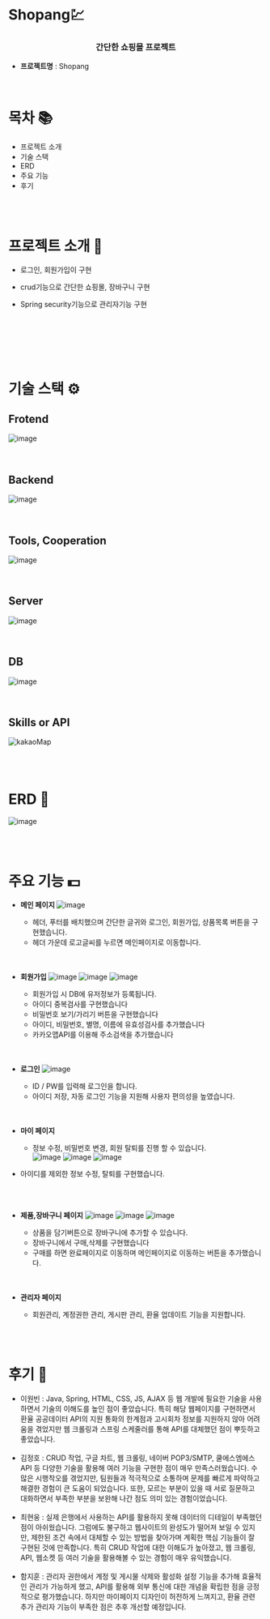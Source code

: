 # Shopang💹
<p align="center">
</p>
<h3 align="center"><strong>간단한 쇼핑몰 프로젝트</strong></h3>


- **프로젝트명** : Shopang

<br/>

# 목차 📚
- <a>프로젝트 소개</a>
- <a>기술 스택
- <a>ERD
- <a>주요 기능
- <a>후기</a>

<br/>
<br/>

# 프로젝트 소개 🔎

- 로그인, 회원가입이 구현
- crud기능으로 간단한 쇼핑몰, 장바구니 구현
- Spring security기능으로 관리자기능 구현

  
  <br/>
  <br/>



<br/>
<br/>

# 기술 스택 ⚙

## Frotend
![image](https://github.com/user-attachments/assets/59519084-0a14-45c5-8fb3-9219e600b6bf)

<br/>

## Backend
![image](https://github.com/user-attachments/assets/b5d04cd3-548f-4b6c-8443-ad512e63186c)

<br/>

## Tools, Cooperation
![image](https://github.com/user-attachments/assets/3c58014d-d840-4544-a698-91b05ca026fc)

<br/>

## Server
![image](https://github.com/user-attachments/assets/751b65cd-cdb2-4ab6-a3a7-b3b4627cd8eb)

<br/>

## DB
![image](https://github.com/user-attachments/assets/0cf6b563-bfd7-400f-969f-30c77731bb6d)

<br/>

## Skills or API
![kakaoMap](https://github.com/user-attachments/assets/8e3a95ec-11aa-4c78-ada1-5140860cd39d)


<br/><br/>

# ERD 📝
![image](https://github.com/user-attachments/assets/8181cd50-56da-4d94-baa9-6b02487818be)

<br/><br/>
# 주요 기능 💵

- **메인 페이지**
  ![image](https://github.com/user-attachments/assets/a2bf713d-15a6-45e4-8d37-b5a105140ba6)
  

  - 헤더, 푸터를 배치했으며 간단한 글귀와 로그인, 회원가입, 상품목록 버튼을 구현했습니다.
  - 헤더 가운데 로고글씨를 누르면 메인페이지로 이동합니다.
 
  <br/>
  <br/>

- **회원가입**
 ![image](https://github.com/user-attachments/assets/49219a87-3951-470f-99de-61e416a314f9)
 ![image](https://github.com/user-attachments/assets/180ef1f7-c03f-458b-a744-47d461d10325)
 ![image](https://github.com/user-attachments/assets/166b8754-5f7c-4899-9b1e-8b9368f0d315)




  - 회원가입 시 DB에 유저정보가 등록됩니다.<br/>
  - 아이디 중복검사를 구현했습니다
  - 비밀번호 보기/가리기 버튼을 구현했습니다
  - 아이디, 비밀번호, 별명, 이름에 유효성검사를 추가했습니다
  - 카카오맵API를 이용해 주소검색을 추가했습니다
  <br/>
  <br/>

  
- **로그인**
![image](https://github.com/user-attachments/assets/c7875d88-4344-40f1-b2d2-36194d15d2c2)

  - ID / PW를 입력해 로그인을 합니다.
  - 아이디 저장, 자동 로그인 기능을 지원해 사용자 편의성을 높였습니다.
 
  <br/>
  <br/>
  
- **마이 페이지**
  - 정보 수정, 비밀번호 변경, 회원 탈퇴를 진행 할 수 있습니다.<br>
  ![image](https://github.com/user-attachments/assets/76b293c9-bbb2-477d-95fa-e18d29037cce)
  ![image](https://github.com/user-attachments/assets/93e22380-9b3a-4578-8323-4f9284ea5794)
  ![image](https://github.com/user-attachments/assets/7ee92ecf-65f9-46e2-9213-eb22840275bb)
 
 - 아이디를 제외한 정보 수정, 탈퇴를 구현했습니다. 



  <br/>
  <br/>

- **제품,장바구니 페이지**
  ![image](https://github.com/user-attachments/assets/bd136d83-741e-4e64-b4e9-a5c0493c8cbd)
  ![image](https://github.com/user-attachments/assets/54521309-f859-4372-bfea-bee78faed5df)
  ![image](https://github.com/user-attachments/assets/1b0884d8-733a-4f9f-8841-31f3b4db49ad)



  - 상품을 담기버튼으로 장바구니에 추가할 수 있습니다.
  - 장바구니에서 구매,삭제를 구현했습니다
  - 구매를 하면 완료페이지로 이동하며 메인페이지로 이동하는 버튼을 추가했습니다.
  

  <br/>
  <br/>
  


- **관리자 페이지**
  - 회원관리, 계정권한 관리, 게시판 관리, 환율 업데이트 기능을 지원합니다.<br>
    
    

<br/>
<br/>

# 후기 🧐
- 이원빈 : Java, Spring, HTML, CSS, JS, AJAX 등 웹 개발에 필요한 기술을 사용하면서 기술의 이해도를 높인 점이 좋았습니다. 특히 해당 웹페이지를 구현하면서 환율 공공데이터 API의 지원 통화의 한계점과 고시회차 정보를 지원하지 않아 어려움을 겪었지만 웹 크롤링과 스프링 스케줄러를 통해 API를 대체했던 점이 뿌듯하고 좋았습니다.<br/><br/>
- 김정호 : CRUD 작업, 구글 차트, 웹 크롤링, 네이버 POP3/SMTP, 쿨에스엠에스 API 등 다양한 기술을 활용해 여러 기능을 구현한 점이 매우 만족스러웠습니다.
수많은 시행착오를 겪었지만, 팀원들과 적극적으로 소통하며 문제를 빠르게 파악하고 해결한 경험이 큰 도움이 되었습니다. 또한, 모르는 부분이 있을 때 서로 질문하고 대화하면서 부족한 부분을 보완해 나간 점도 의미 있는 경험이었습니다. <br/><br/>
- 최현웅 : 실제 은행에서 사용하는 API를 활용하지 못해 데이터의 디테일이 부족했던 점이 아쉬웠습니다. 그럼에도 불구하고 웹사이트의 완성도가 떨어져 보일 수 있지만, 제한된 조건 속에서 대체할 수 있는 방법을 찾아가며 계획한 핵심 기능들이 잘 구현된 것에 만족합니다. 특히 CRUD 작업에 대한 이해도가 높아졌고, 웹 크롤링, API, 웹소켓 등 여러 기술을 활용해볼 수 있는 경험이 매우 유익했습니다. <br/><br/>
- 함지훈 : 관리자 권한에서 계정 및 게시물 삭제와 활성화 설정 기능을 추가해 효율적인 관리가 가능하게 했고, API를 활용해 외부 통신에 대한 개념을 확립한 점을 긍정적으로 평가했습니다. 하지만 마이페이지 디자인이 허전하게 느껴지고, 환율 관련 추가 관리자 기능이 부족한 점은 추후 개선할 예정입니다.

<br/><br/>
